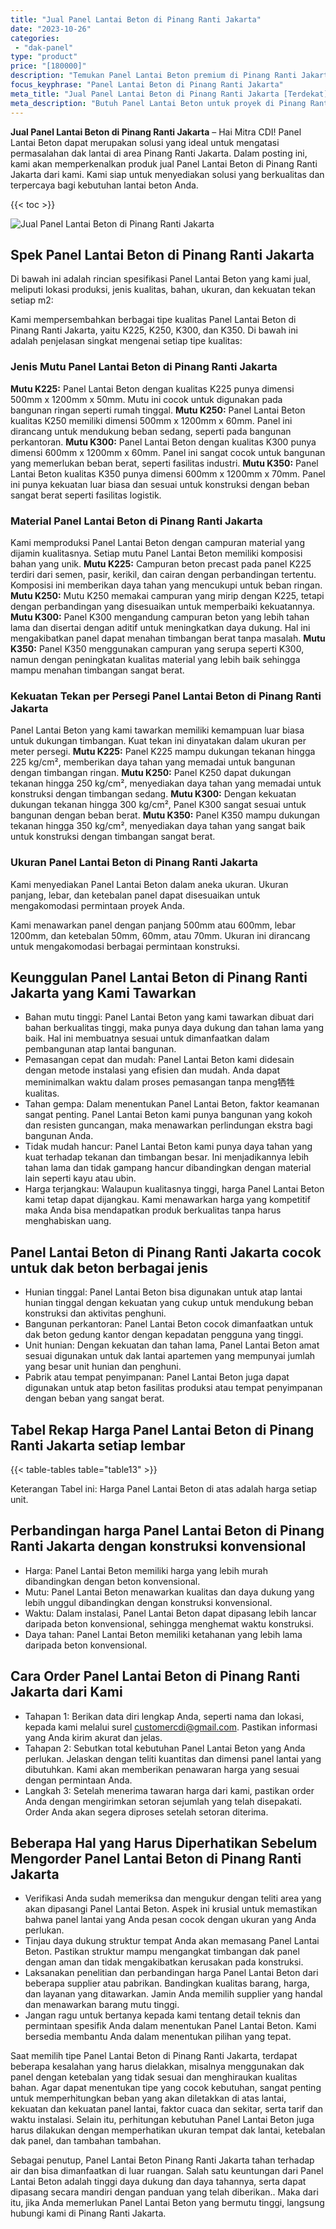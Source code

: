 ```yaml
---
title: "Jual Panel Lantai Beton di Pinang Ranti Jakarta"
date: "2023-10-26"
categories:
 - "dak-panel"
type: "product"
price: "[180000]"
description: "Temukan Panel Lantai Beton premium di Pinang Ranti Jakarta. Panel Lantai Beton dirancang untuk kebutuhan konstruksi modern dengan performa prima. Dapatkan info lengkap."
focus_keyphrase: "Panel Lantai Beton di Pinang Ranti Jakarta"
meta_title: "Jual Panel Lantai Beton di Pinang Ranti Jakarta [Terdekat] - CDI"
meta_description: "Butuh Panel Lantai Beton untuk proyek di Pinang Ranti Jakarta?. Kami menyediakan Panel Lantai Beton premium untuk pembangunan. Promo menarik hanya di sini."
---
```


**Jual Panel Lantai Beton di Pinang Ranti Jakarta** – Hai Mitra CDI! Panel Lantai Beton dapat merupakan solusi yang ideal untuk mengatasi permasalahan dak lantai di area Pinang Ranti Jakarta. Dalam posting ini, kami akan memperkenalkan produk jual Panel Lantai Beton di Pinang Ranti Jakarta dari kami. Kami siap untuk menyediakan solusi yang berkualitas dan terpercaya bagi kebutuhan lantai beton Anda.

{{< toc >}}

![Jual Panel Lantai Beton di Pinang Ranti Jakarta](/images/dak-panel/dak-panel-22.jpg)

## Spek Panel Lantai Beton di Pinang Ranti Jakarta

Di bawah ini adalah rincian spesifikasi Panel Lantai Beton yang kami jual, meliputi lokasi produksi, jenis kualitas, bahan, ukuran, dan kekuatan tekan setiap m2:

Kami mempersembahkan berbagai tipe kualitas Panel Lantai Beton di Pinang Ranti Jakarta, yaitu K225, K250, K300, dan K350. Di bawah ini adalah penjelasan singkat mengenai setiap tipe kualitas:

### Jenis Mutu Panel Lantai Beton di Pinang Ranti Jakarta

**Mutu K225:** Panel Lantai Beton dengan kualitas K225 punya dimensi 500mm x 1200mm x 50mm. Mutu ini cocok untuk digunakan pada bangunan ringan seperti rumah tinggal.
**Mutu K250:** Panel Lantai Beton kualitas K250 memiliki dimensi 500mm x 1200mm x 60mm. Panel ini dirancang untuk mendukung beban sedang, seperti pada bangunan perkantoran.
**Mutu K300:** Panel Lantai Beton dengan kualitas K300 punya dimensi 600mm x 1200mm x 60mm. Panel ini sangat cocok untuk bangunan yang memerlukan beban berat, seperti fasilitas industri.
**Mutu K350:** Panel Lantai Beton kualitas K350 punya dimensi 600mm x 1200mm x 70mm. Panel ini punya kekuatan luar biasa dan sesuai untuk konstruksi dengan beban sangat berat seperti fasilitas logistik.

### Material Panel Lantai Beton di Pinang Ranti Jakarta

Kami memproduksi Panel Lantai Beton dengan campuran material yang dijamin kualitasnya. Setiap mutu Panel Lantai Beton memiliki komposisi bahan yang unik.
**Mutu K225:** Campuran beton precast pada panel K225 terdiri dari semen, pasir, kerikil, dan cairan dengan perbandingan tertentu. Komposisi ini memberikan daya tahan yang mencukupi untuk beban ringan.
**Mutu K250:** Mutu K250 memakai campuran yang mirip dengan K225, tetapi dengan perbandingan yang disesuaikan untuk memperbaiki kekuatannya.
**Mutu K300:** Panel K300 mengandung campuran beton yang lebih tahan lama dan disertai dengan aditif untuk meningkatkan daya dukung. Hal ini mengakibatkan panel dapat menahan timbangan berat tanpa masalah.
**Mutu K350:** Panel K350 menggunakan campuran yang serupa seperti K300, namun dengan peningkatan kualitas material yang lebih baik sehingga mampu menahan timbangan sangat berat.

### Kekuatan Tekan per Persegi Panel Lantai Beton di Pinang Ranti Jakarta

Panel Lantai Beton yang kami tawarkan memiliki kemampuan luar biasa untuk dukungan timbangan. Kuat tekan ini dinyatakan dalam ukuran per meter persegi.
**Mutu K225:** Panel K225 mampu dukungan tekanan hingga 225 kg/cm², memberikan daya tahan yang memadai untuk bangunan dengan timbangan ringan.
**Mutu K250:** Panel K250 dapat dukungan tekanan hingga 250 kg/cm², menyediakan daya tahan yang memadai untuk konstruksi dengan timbangan sedang.
**Mutu K300:** Dengan kekuatan dukungan tekanan hingga 300 kg/cm², Panel K300 sangat sesuai untuk bangunan dengan beban berat.
**Mutu K350:** Panel K350 mampu dukungan tekanan hingga 350 kg/cm², menyediakan daya tahan yang sangat baik untuk konstruksi dengan timbangan sangat berat.

### Ukuran Panel Lantai Beton di Pinang Ranti Jakarta

Kami menyediakan Panel Lantai Beton dalam aneka ukuran. Ukuran panjang, lebar, dan ketebalan panel dapat disesuaikan untuk mengakomodasi permintaan proyek Anda.

Kami menawarkan panel dengan panjang 500mm atau 600mm, lebar 1200mm, dan ketebalan 50mm, 60mm, atau 70mm. Ukuran ini dirancang untuk mengakomodasi berbagai permintaan konstruksi.

## Keunggulan Panel Lantai Beton di Pinang Ranti Jakarta yang Kami Tawarkan

*   Bahan mutu tinggi: Panel Lantai Beton yang kami tawarkan dibuat dari bahan berkualitas tinggi, maka punya daya dukung dan tahan lama yang baik. Hal ini membuatnya sesuai untuk dimanfaatkan dalam pembangunan atap lantai bangunan.
*   Pemasangan cepat dan mudah: Panel Lantai Beton kami didesain dengan metode instalasi yang efisien dan mudah. Anda dapat meminimalkan waktu dalam proses pemasangan tanpa meng牺牲 kualitas.
*   Tahan gempa: Dalam menentukan Panel Lantai Beton, faktor keamanan sangat penting. Panel Lantai Beton kami punya bangunan yang kokoh dan resisten guncangan, maka menawarkan perlindungan ekstra bagi bangunan Anda.
*   Tidak mudah hancur: Panel Lantai Beton kami punya daya tahan yang kuat terhadap tekanan dan timbangan besar. Ini menjadikannya lebih tahan lama dan tidak gampang hancur dibandingkan dengan material lain seperti kayu atau ubin.
*   Harga terjangkau: Walaupun kualitasnya tinggi, harga Panel Lantai Beton kami tetap dapat dijangkau. Kami menawarkan harga yang kompetitif maka Anda bisa mendapatkan produk berkualitas tanpa harus menghabiskan uang.

## Panel Lantai Beton di Pinang Ranti Jakarta cocok untuk dak beton berbagai jenis

*   Hunian tinggal: Panel Lantai Beton bisa digunakan untuk atap lantai hunian tinggal dengan kekuatan yang cukup untuk mendukung beban konstruksi dan aktivitas penghuni.
*   Bangunan perkantoran: Panel Lantai Beton cocok dimanfaatkan untuk dak beton gedung kantor dengan kepadatan pengguna yang tinggi.
*   Unit hunian: Dengan kekuatan dan tahan lama, Panel Lantai Beton amat sesuai digunakan untuk dak lantai apartemen yang mempunyai jumlah yang besar unit hunian dan penghuni.
*   Pabrik atau tempat penyimpanan: Panel Lantai Beton juga dapat digunakan untuk atap beton fasilitas produksi atau tempat penyimpanan dengan beban yang sangat berat.

## Tabel Rekap Harga Panel Lantai Beton di Pinang Ranti Jakarta setiap lembar

{{< table-tables table="table13" >}}

Keterangan Tabel ini: Harga Panel Lantai Beton di atas adalah harga setiap unit.

## Perbandingan harga Panel Lantai Beton di Pinang Ranti Jakarta dengan konstruksi konvensional

*   Harga: Panel Lantai Beton memiliki harga yang lebih murah dibandingkan dengan beton konvensional.
*   Mutu: Panel Lantai Beton menawarkan kualitas dan daya dukung yang lebih unggul dibandingkan dengan konstruksi konvensional.
*   Waktu: Dalam instalasi, Panel Lantai Beton dapat dipasang lebih lancar daripada beton konvensional, sehingga menghemat waktu konstruksi.
*   Daya tahan: Panel Lantai Beton memiliki ketahanan yang lebih lama daripada beton konvensional.

## Cara Order Panel Lantai Beton di Pinang Ranti Jakarta dari Kami

*   Tahapan 1: Berikan data diri lengkap Anda, seperti nama dan lokasi, kepada kami melalui surel customercdi@gmail.com. Pastikan informasi yang Anda kirim akurat dan jelas.
*   Tahapan 2: Sebutkan total kebutuhan Panel Lantai Beton yang Anda perlukan. Jelaskan dengan teliti kuantitas dan dimensi panel lantai yang dibutuhkan. Kami akan memberikan penawaran harga yang sesuai dengan permintaan Anda.
*   Langkah 3: Setelah menerima tawaran harga dari kami, pastikan order Anda dengan mengirimkan setoran sejumlah yang telah disepakati. Order Anda akan segera diproses setelah setoran diterima.
## Beberapa Hal yang Harus Diperhatikan Sebelum Mengorder Panel Lantai Beton di Pinang Ranti Jakarta

*   Verifikasi Anda sudah memeriksa dan mengukur dengan teliti area yang akan dipasangi Panel Lantai Beton. Aspek ini krusial untuk memastikan bahwa panel lantai yang Anda pesan cocok dengan ukuran yang Anda perlukan.
*   Tinjau daya dukung struktur tempat Anda akan memasang Panel Lantai Beton. Pastikan struktur mampu mengangkat timbangan dak panel dengan aman dan tidak mengakibatkan kerusakan pada konstruksi.
*   Laksanakan penelitian dan perbandingan harga Panel Lantai Beton dari beberapa supplier atau pabrikan. Bandingkan kualitas barang, harga, dan layanan yang ditawarkan. Jamin Anda memilih supplier yang handal dan menawarkan barang mutu tinggi.
*   Jangan ragu untuk bertanya kepada kami tentang detail teknis dan permintaan spesifik Anda dalam menentukan Panel Lantai Beton. Kami bersedia membantu Anda dalam menentukan pilihan yang tepat.

Saat memilih tipe Panel Lantai Beton di Pinang Ranti Jakarta, terdapat beberapa kesalahan yang harus dielakkan, misalnya menggunakan dak panel dengan ketebalan yang tidak sesuai dan menghiraukan kualitas bahan. Agar dapat menentukan tipe yang cocok kebutuhan, sangat penting untuk memperhitungkan beban yang akan diletakkan di atas lantai, kekuatan dan kekuatan panel lantai, faktor cuaca dan sekitar, serta tarif dan waktu instalasi. Selain itu, perhitungan kebutuhan Panel Lantai Beton juga harus dilakukan dengan memperhatikan ukuran tempat dak lantai, ketebalan dak panel, dan tambahan tambahan.

Sebagai penutup, Panel Lantai Beton Pinang Ranti Jakarta tahan terhadap air dan bisa dimanfaatkan di luar ruangan. Salah satu keuntungan dari Panel Lantai Beton adalah tinggi daya dukung dan daya tahannya, serta dapat dipasang secara mandiri dengan panduan yang telah diberikan.. Maka dari itu, jika Anda memerlukan Panel Lantai Beton yang bermutu tinggi, langsung hubungi kami di Pinang Ranti Jakarta.